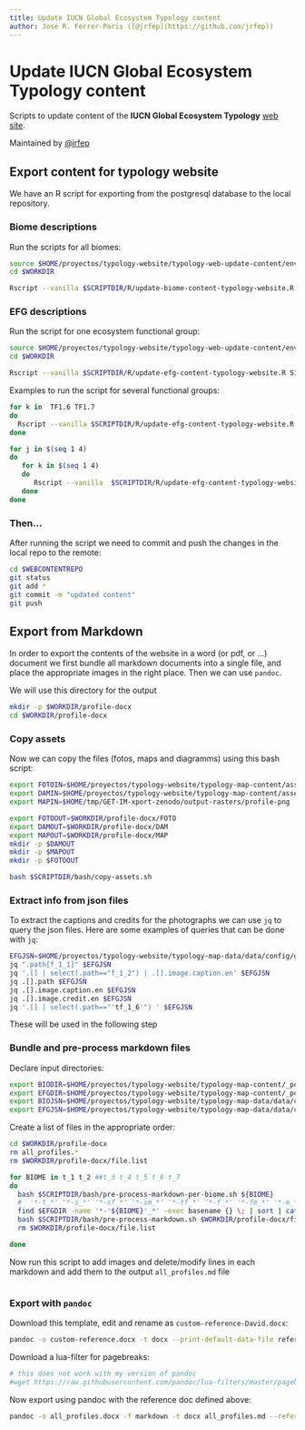 ```yaml
---
title: Update IUCN Global Ecosystem Typology content
author: José R. Ferrer-Paris ([@jrfep](https://github.com/jrfep))
---
```

# Update IUCN Global Ecosystem Typology content
Scripts to update content of the **IUCN Global Ecosystem Typology** [web site](https://global-ecosystems.org/).

Maintained by [@jrfep](https://github.com/jrfep)

## Export content for typology website

We have an R script for exporting from the postgresql database to the local repository.

### Biome descriptions

Run the scripts for all biomes:

```sh
source $HOME/proyectos/typology-website/typology-web-update-content/env/project-env.sh
cd $WORKDIR

Rscript --vanilla $SCRIPTDIR/R/update-biome-content-typology-website.R
```

### EFG descriptions
Run the script for one ecosystem functional group:

```sh
source $HOME/proyectos/typology-website/typology-web-update-content/env/project-env.sh
cd $WORKDIR

Rscript --vanilla $SCRIPTDIR/R/update-efg-content-typology-website.R S1.2 v2.0
```

Examples to run the script for several functional groups:

```sh
for k in  TF1.6 TF1.7
do
  Rscript --vanilla $SCRIPTDIR/R/update-efg-content-typology-website.R ${k} v2.0
done

for j in $(seq 1 4)
do
   for k in $(seq 1 4)
   do
      Rscript --vanilla  $SCRIPTDIR/R/update-efg-content-typology-website.R M${j}.${k} v2.0
   done
done
```


### Then...

After running the script we need to commit and push the changes in the local repo to the remote:

```sh
cd $WEBCONTENTREPO
git status
git add *
git commit -m "updated content"
git push
```

## Export from Markdown

In order to export the contents of the website in a word (or pdf, or ...) document we first bundle all markdown documents into a single file, and place the appropriate images in the right place. Then we can use `pandoc`.

We will use this directory for the output

```sh
mkdir -p $WORKDIR/profile-docx
cd $WORKDIR/profile-docx
```

### Copy assets

Now we can copy the files (fotos, maps and diagramms) using this bash script:

```sh
export FOTOIN=$HOME/proyectos/typology-website/typology-map-content/assets/uploads
export DAMIN=$HOME/proyectos/typology-website/typology-map-content/assets/uploads
export MAPIN=$HOME/tmp/GET-IM-xport-zenodo/output-rasters/profile-png

export FOTOOUT=$WORKDIR/profile-docx/FOTO
export DAMOUT=$WORKDIR/profile-docx/DAM
export MAPOUT=$WORKDIR/profile-docx/MAP
mkdir -p $DAMOUT
mkdir -p $MAPOUT
mkdir -p $FOTOOUT

bash $SCRIPTDIR/bash/copy-assets.sh
```

### Extract info from json files

To extract the captions and credits for the photographs we can use `jq` to query the json files. Here are some examples of queries that can be done with `jq`:

```sh
EFGJSN=$HOME/proyectos/typology-website/typology-map-data/data/config/groups.json
jq ".path[f_1_1]" $EFGJSN
jq '.[] | select(.path=="f_1_2") | .[].image.caption.en' $EFGJSN
jq .[].path $EFGJSN
jq .[].image.caption.en $EFGJSN
jq .[].image.credit.en $EFGJSN
jq '.[] | select(.path=="'tf_1_6'") ' $EFGJSN
```

These will be used in the following step

### Bundle and pre-process markdown files

Declare input directories:
```sh
export BIODIR=$HOME/proyectos/typology-website/typology-map-content/_posts/explore/1_biomes/
export EFGDIR=$HOME/proyectos/typology-website/typology-map-content/_posts/explore/2_groups/
export BIOJSN=$HOME/proyectos/typology-website/typology-map-data/data/config/biomes.json
export EFGJSN=$HOME/proyectos/typology-website/typology-map-data/data/config/groups.json

```

Create a list of files in the appropriate order:
```sh
cd $WORKDIR/profile-docx
rm all_profiles.*
rm $WORKDIR/profile-docx/file.list

for BIOME in t_1 t_2 ##t_3 t_4 t_5 t_6 t_7
do
  bash $SCRIPTDIR/bash/pre-process-markdown-per-biome.sh ${BIOME}
  #  '*-t_*' '*-s_*' '*-sf_*' '*-sm_*' '*-tf_*' '*-f_*' '*-fm_*' '*-m_*' '*-mt_*' '*-mft_*'
  find $EFGDIR -name '*-'${BIOME}'_*' -exec basename {} \; | sort | cat >> $WORKDIR/profile-docx/file.list
  bash $SCRIPTDIR/bash/pre-process-markdown.sh $WORKDIR/profile-docx/file.list
  rm $WORKDIR/profile-docx/file.list

done
```

Now run this script to add images and delete/modify lines in each markdown and add them to the output `all_profiles.md` file
```sh
```

### Export with `pandoc`

Download this template, edit and rename as `custom-reference-David.docx`:

```sh
pandoc -o custom-reference.docx -t docx --print-default-data-file reference.docx > custom-reference.docx
```

Download a lua-filter for pagebreaks:

```sh
# this does not work with my version of pandoc
#wget https://raw.githubusercontent.com/pandoc/lua-filters/master/pagebreak/pagebreak.lua
```

Now export using pandoc with the reference doc defined above:

```sh
pandoc -o all_profiles.docx -f markdown -t docx all_profiles.md --reference-doc=custom-reference-David.docx
```
